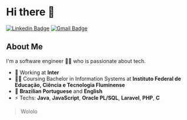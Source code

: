 # Hi there 👋
[![Linkedin Badge](https://img.shields.io/badge/-btardin-blue?style=flat-square&logo=Linkedin&logoColor=white&link=https://www.linkedin.com/in/btardin/)](https://www.linkedin.com/in/btardin/) 
[![Gmail Badge](https://img.shields.io/badge/-brunotardin20@gmail.com-c14438?style=flat-square&logo=Gmail&logoColor=white&link=mailto:brunotardin20@gmail.com)](mailto:brunotardin20@gmail.com)

## About Me 
I'm a software engineer 👨‍💻 who is passionate about tech. 

- 💼 Working at **Inter** 
- 👨‍🎓 Coursing Bachelor in Information Systems at **Instituto Federal de Educação, Ciência e Tecnologia Fluminense**
- 💬 **Brazilian Portuguese** and **English**
- ⚡ Techs: **Java**, **JavaScript**, **Oracle PL/SQL**, **Laravel**, **PHP**, **C**


> Wololo
